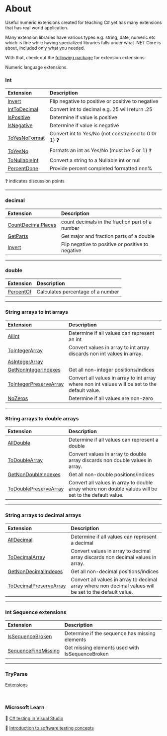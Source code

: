 # About

Useful numeric extensions created for teaching C# yet has many extensions that has real world application.

Many extension libraries have various types e.g. string, date, numeric etc which is fine while having specialized libraries falls under what .NET Core is about, included only what you needed.

With that, check out the [following package](https://www.nuget.org/packages/KP.StringLanguageExtensions/) for extension extensions.

Numeric language extensions.

### Int

| Extension  | Description
| :--- | :--- |
| [Invert](https://github.com/karenpayneoregon/kp-converters/blob/master/ConverterLibrary/LanguageExtensions/IntegerExtensions.cs#L16) | Flip negative to positive or positive to negative |
| [IntToDecimal](https://github.com/karenpayneoregon/kp-converters/blob/master/ConverterLibrary/LanguageExtensions/IntegerExtensions.cs#L41) | Convert int to decimal e.g. 25 will return .25 |
| [IsPositive](https://github.com/karenpayneoregon/kp-converters/blob/master/ConverterLibrary/LanguageExtensions/IntegerExtensions.cs#L24) | Determine if value is positive |
| [IsNegative](https://github.com/karenpayneoregon/kp-converters/blob/master/ConverterLibrary/LanguageExtensions/IntegerExtensions.cs#L32) | Determine if value is negative |
| [ToYesNoFormat](https://github.com/karenpayneoregon/kp-converters/blob/master/ConverterLibrary/LanguageExtensions/IntegerExtensions.cs#L48) | Convert int to Yes/No (not constrained to 0 0r 1) :question: |
| [ToYesNo](https://github.com/karenpayneoregon/kp-converters/blob/master/ConverterLibrary/LanguageExtensions/IntegerExtensions.cs#L56) | Formats an int as Yes/No (must be 0 or 1) :question: |
| [ToNullableInt](https://github.com/karenpayneoregon/kp-converters/blob/master/ConverterLibrary/LanguageExtensions/IntegerExtensions.cs#L95) | Convert a string to a Nullable int or null |
| [PercentDone](https://github.com/karenpayneoregon/kp-converters/blob/master/ConverterLibrary/LanguageExtensions/IntegerExtensions.cs#L72) | Provide percent completed formatted nnn% |


:question: indicates discussion points

---


### decimal

| Extension  | Description
| :--- | :--- |
| [CountDecimalPlaces](https://github.com/karenpayneoregon/kp-converters/blob/master/ConverterLibrary/LanguageExtensions/DecimalExtensions.cs#L28) | count decimals in the fraction part of a number |
| [GetParts](https://github.com/karenpayneoregon/kp-converters/blob/master/ConverterLibrary/LanguageExtensions/DecimalExtensions.cs#L16) | Get major and fraction parts of a double |
| [Invert](https://github.com/karenpayneoregon/kp-converters/blob/master/ConverterLibrary/LanguageExtensions/DecimalExtensions.cs#L54) | Flip negative to positive or positive to negative |

---


### double

| Extension  | Description
| :--- | :--- |
| [PercentOf](https://github.com/karenpayneoregon/kp-converters/blob/master/ConverterLibrary/LanguageExtensions/DoubleExtensions.cs#L17) | Calculates percentage of a number |

---


### String arrays to int arrays

| Extension  | Description
| :--- | :--- |
| [AllInt](https://github.com/karenpayneoregon/kp-converters/blob/master/ConverterLibrary/LanguageExtensions/NumericArrays.cs#L21) | Determine if all values can represent an int |
| [ToIntegerArray](https://github.com/karenpayneoregon/kp-converters/blob/master/ConverterLibrary/LanguageExtensions/NumericArrays.cs#L46) | Convert values in array to int array discards non int values in array. |
| [AsIntegerArray](https://github.com/karenpayneoregon/kp-converters/blob/master/ConverterLibrary/LanguageExtensions/NumericArrays.cs#L38) |  |
| [GetNonIntegerIndexes](https://github.com/karenpayneoregon/kp-converters/blob/master/ConverterLibrary/LanguageExtensions/NumericArrays.cs#L68) | Get all non-integer positions/indices |
| [ToIntegerPreserveArray](https://github.com/karenpayneoregon/kp-converters/blob/master/ConverterLibrary/LanguageExtensions/NumericArrays.cs#L83) | Convert all values in array to int array where non int values will be set to the default value. |
| [NoZeros](https://github.com/karenpayneoregon/kp-converters/blob/master/ConverterLibrary/LanguageExtensions/NumericArrays.cs#L29) | Determine if all values are non-zero |


---


### String arrays to double arrays

| Extension  | Description
| :--- | :--- |
| [AllDouble](https://github.com/karenpayneoregon/kp-converters/blob/master/ConverterLibrary/LanguageExtensions/NumericArrays.cs#L104) | Determine if all values can represent a double |
| [ToDoubleArray](https://github.com/karenpayneoregon/kp-converters/blob/master/ConverterLibrary/LanguageExtensions/NumericArrays.cs#L113) | Convert values in array to double array discards non double values in array. |
| [GetNonDoubleIndexes](https://github.com/karenpayneoregon/kp-converters/blob/master/ConverterLibrary/LanguageExtensions/NumericArrays.cs#L154) | Get all non-double positions/indices |
| [ToDoublePreserveArray](https://github.com/karenpayneoregon/kp-converters/blob/master/ConverterLibrary/LanguageExtensions/NumericArrays.cs#L136) | Convert all values in array to double array where non double values will be set to the default value. |



---


### String arrays to decimal arrays

| Extension  | Description
| :--- | :--- |
| [AllDecimal](https://github.com/karenpayneoregon/kp-converters/blob/master/ConverterLibrary/LanguageExtensions/NumericArrays.cs#L174) | Determine if all values can represent a decimal |
| [ToDecimalArray](https://github.com/karenpayneoregon/kp-converters/blob/master/ConverterLibrary/LanguageExtensions/NumericArrays.cs#L183) | Convert values in array to decimal array discards non decimal values in array. |
| [GetNonDecimalIndexes](https://github.com/karenpayneoregon/kp-converters/blob/master/ConverterLibrary/LanguageExtensions/NumericArrays.cs#L222) | Get all non-decimal positions/indices |
| [ToDecimalPreserveArray](https://github.com/karenpayneoregon/kp-converters/blob/master/ConverterLibrary/LanguageExtensions/NumericArrays.cs#L205) | Convert all values in array to decimal array where non decimal values will be set to the default value. |


---


### Int Sequence extensions

| Extension  | Description
| :--- | :--- |
| [IsSequenceBroken](https://github.com/karenpayneoregon/kp-converters/blob/master/ConverterLibrary/LanguageExtensions/SequenceExtensions.cs#L34) | Determine if the sequence has missing elements |
| [SequenceFindMissing](https://github.com/karenpayneoregon/kp-converters/blob/master/ConverterLibrary/LanguageExtensions/SequenceExtensions.cs#L23) | Get missing elements used with IsSequenceBroken |

---

### TryParse

[Extensions](https://github.com/karenpayneoregon/kp-converters/blob/master/ConverterLibrary/LanguageExtensions/TryParseExtensions.cs)

</br>


### Microsoft Learn

:beginner: [C# testing in Visual Studio](https://docs.microsoft.com/en-us/learn/modules/visual-studio-test-tools/)

:beginner: [Introduction to software testing concepts](https://docs.microsoft.com/en-us/learn/modules/visual-studio-test-concepts/)


